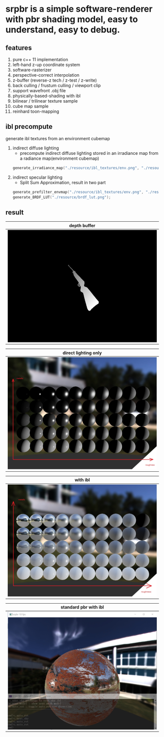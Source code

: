 # **srpbr** is a simple software-renderer with pbr shading model, easy to understand, easy to debug.

## features</br>

1. pure c++ 11 implementation
2. left-hand z-up coordinate system
3. software-rasterizer
4. perspective-correct interpolation
5. z-buffer (reverse-z tech / z-test / z-write)
6. back culling / frustum culling / viewport clip
7. support wavefront .obj file
8. physically-based-shading with ibl
9. bilinear / trilinear texture sample
10. cube map sample
11. reinhard toon-mapping


## ibl precompute
generate ibl textures from an environment cubemap
1. indirect diffuse lighting
    - precompute indirect diffuse lighting stored in an irradiance map from a radiance map(environment cubemap) 
    ```cpp
    generate_irradiance_map("./resource/ibl_textures/env.png", "./resource/ibl_textures/irradiance.png");
    ```
2. indirect specular lighting
    - Split Sum Approximation, result in two part
    ```cpp
    generate_prefilter_envmap("./resource/ibl_textures/env.png", "./resource/ibl_textures/prefilter");
    generate_BRDF_LUT("./resource/brdf_lut.png");
    ```
## result
|depth buffer|
| ------------- |
|![](https://github.com/niepp/srpbr/blob/main/result/depth_gun.png)|

|direct lighting only|
| ------------- |
|![](https://github.com/niepp/srpbr/blob/main/result/direct_lighting_only.jpg)|

|with ibl|
| ------------- |
|![](https://github.com/niepp/srpbr/blob/main/result/constant_color_with_ibl.jpg)|

|standard pbr with ibl|
| ------------- |
|![](https://github.com/niepp/srpbr/blob/main/result/srpbr.jpg)|
